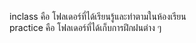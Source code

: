 inclass คือ โฟลเดอร์ที่ได้เรียนรู้และทำตามในห้องเรียน <br>
practice คือ โฟลเดอร์ที่ได้เก็บการฝึกฝนต่าง ๆ
